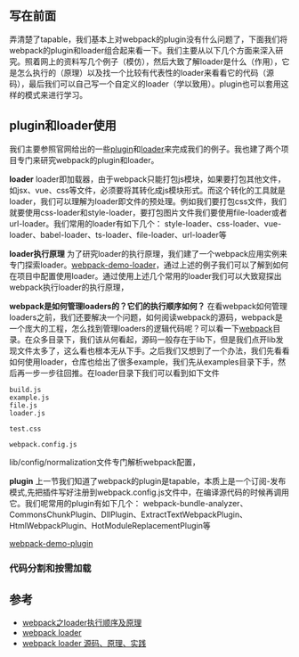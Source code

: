 ## 写在前面
弄清楚了tapable，我们基本上对webpack的plugin没有什么问题了，下面我们将webpack的plugin和loader组合起来看一下。我们主要从以下几个方面来深入研究。照着网上的资料写几个例子（模仿），然后大致了解loader是什么（作用），它是怎么执行的（原理）以及找一个比较有代表性的loader来看看它的代码（源码），最后我们可以自己写一个自定义的loader（学以致用）。plugin也可以套用这样的模式来进行学习。

## plugin和loader使用
我们主要参照官网给出的一些[plugin](https://webpack.docschina.org/plugins/)和[loader](https://webpack.docschina.org/loaders/)来完成我们的例子。我也建了两个项目专门来研究webpack的plugin和loader。

**loader**
loader即加载器，由于webpack只能打包js模块，如果要打包其他文件，如jsx、vue、css等文件，必须要将其转化成js模块形式。而这个转化的工具就是loader，我们可以理解为loader即文件的预处理。例如我们要打包css文件，我们就要使用css-loader和style-loader，要打包图片文件我们要使用file-loader或者url-loader。我们常用的loader有如下几个：
style-loader、css-loader、vue-loader、babel-loader、ts-loader、file-loader、url-loader等

**loader执行原理**
为了研究loader的执行原理，我们建了一个webpack应用实例来专门探索loader。[webpack-demo-loader](https://github.com/XingGuoZM/blog/tree/master/%E5%89%8D%E7%AB%AF%E5%B7%A5%E7%A8%8B%E5%8C%96/webpack-demo-loader)，通过上述的例子我们可以了解到如何在项目中配置使用loader。通过使用上述几个常用的loader我们可以大致窥探出webpack执行loader的执行原理，

**webpack是如何管理loaders的？它们的执行顺序如何？**
在看webpack如何管理loaders之前，我们还要解决一个问题，如何阅读webpack的源码，webpack是一个庞大的工程，怎么找到管理loaders的逻辑代码呢？可以看一下[webpack](https://github.com/webpack/webpack)目录。在众多目录下，我们该从何看起，源码一般存在于lib下，但是我们点开lib发现文件太多了，这么看也根本无从下手。之后我们又想到了一个办法，我们先看看如何使用loader，仓库也给出了很多example，我们先从examples目录下手，然后再一步一步往回推。在loader目录下我们可以看到如下文件
```
build.js
example.js
file.js
loader.js

test.css

webpack.config.js
```

lib/config/normalization文件专门解析webpack配置，

**plugin**
上一节我们知道了webpack的plugin是tapable，本质上是一个订阅-发布模式,先把插件写好注册到webpack.config.js文件中，在编译源代码的时候再调用它。我们呢常用的plugin有如下几个：
webpack-bundle-analyzer、CommonsChunkPlugin、DllPlugin、ExtractTextWebpackPlugin、HtmlWebpackPlugin、HotModuleReplacementPlugin等

[webpack-demo-plugin](https://github.com/XingGuoZM/blog/tree/master/%E5%89%8D%E7%AB%AF%E5%B7%A5%E7%A8%8B%E5%8C%96/webpack-demo-plugin)

### 代码分割和按需加载



## 参考
- [webpack之loader执行顺序及原理](https://www.jianshu.com/p/eb268cb0f913)
- [webpack loader](https://webpack.docschina.org/concepts/loaders/#inline)
- [webpack loader 源码、原理、实践](https://juejin.cn/post/6998416819497205774)
